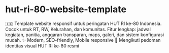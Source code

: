 # hut-ri-80-website-template
🇮🇩 Template website responsif untuk peringatan HUT RI ke-80 Indonesia.  Cocok untuk RT, RW, Kelurahan, dan komunitas. Fitur lengkap: jadwal kegiatan,  panitia, anggaran transparan, maps, galeri, dan sistem konfigurasi mudah.  ✨ Modern, SEO-friendly, Mobile responsive 🎨 Mengikuti pedoman identitas visual HUT RI ke-80 resmi 
